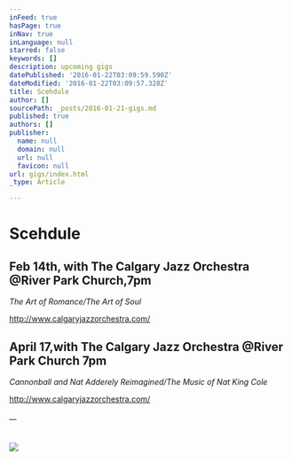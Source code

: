 ```yaml
---
inFeed: true
hasPage: true
inNav: true
inLanguage: null
starred: false
keywords: []
description: upcoming gigs
datePublished: '2016-01-22T03:09:59.590Z'
dateModified: '2016-01-22T03:09:57.328Z'
title: Scehdule
author: []
sourcePath: _posts/2016-01-21-gigs.md
published: true
authors: []
publisher:
  name: null
  domain: null
  url: null
  favicon: null
url: gigs/index.html
_type: Article

---
```

# Scehdule

## Feb 14th, with The Calgary Jazz Orchestra @River Park Church,7pm

_The Art of Romance/The Art of Soul_

http://www.calgaryjazzorchestra.com/

## April 17,with The Calgary Jazz Orchestra @River Park Church 7pm

_Cannonball and Nat Adderely Reimagined/The Music of Nat King Cole_

http://www.calgaryjazzorchestra.com/

__

# ![](https://the-grid-user-content.s3-us-west-2.amazonaws.com/f3690805-c23b-4c1e-8c4d-784525880e2d.jpg)